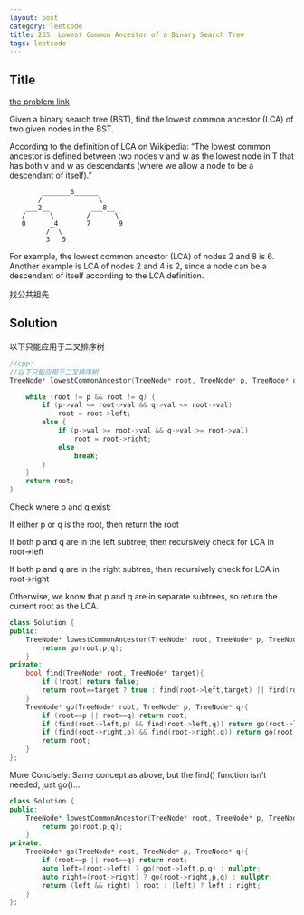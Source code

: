 ```yaml
---
layout: post
category: leetcode
title: 235. Lowest Common Ancestor of a Binary Search Tree
tags: leetcode
---
```

## Title
[the problem link](https://leetcode.com/problems/lowest-common-ancestor-of-a-binary-search-tree/description/)

Given a binary search tree (BST), find the lowest common ancestor (LCA) of two given nodes in the BST.

According to the definition of LCA on Wikipedia: “The lowest common ancestor is defined between two nodes v and w as the lowest node in T that has both v and w as descendants (where we allow a node to be a descendant of itself).”
	
	        _______6______
	       /              \
	    ___2__          ___8__
	   /      \        /      \
	   0      _4       7       9
	         /  \
	         3   5

For example, the lowest common ancestor (LCA) of nodes 2 and 8 is 6. Another example is LCA of nodes 2 and 4 is 2, since a node can be a descendant of itself according to the LCA definition.

找公共祖先

## Solution
以下只能应用于二叉排序树

```c++
//cpp:
//以下只能应用于二叉排序树
TreeNode* lowestCommonAncestor(TreeNode* root, TreeNode* p, TreeNode* q) {

    while (root != p && root != q) {
        if (p->val <= root->val && q->val <= root->val)
            root = root->left;
        else {
            if (p->val >= root->val && q->val >= root->val)
                root = root->right;
            else
                break;
        }
    }
    return root;
}
```

Check where p and q exist:

If either p or q is the root, then return the root

If both p and q are in the left subtree, then recursively check for LCA in root->left

If both p and q are in the right subtree, then recursively check for LCA in root->right

Otherwise, we know that p and q are in separate subtrees, so return the current root as the LCA.

```c++
class Solution {
public:
    TreeNode* lowestCommonAncestor(TreeNode* root, TreeNode* p, TreeNode* q) {
        return go(root,p,q);
    }
private:
    bool find(TreeNode* root, TreeNode* target){
        if (!root) return false;
        return root==target ? true : find(root->left,target) || find(root->right,target);
    }
    TreeNode* go(TreeNode* root, TreeNode* p, TreeNode* q){
        if (root==p || root==q) return root;
        if (find(root->left,p) && find(root->left,q)) return go(root->left,p,q);
        if (find(root->right,p) && find(root->right,q)) return go(root->right,p,q);
        return root;
    }
};
```

More Concisely: Same concept as above, but the find() function isn't needed, just go()...

```c++
class Solution {
public:
    TreeNode* lowestCommonAncestor(TreeNode* root, TreeNode* p, TreeNode* q) {
        return go(root,p,q);
    }
private:
    TreeNode* go(TreeNode* root, TreeNode* p, TreeNode* q){
        if (root==p || root==q) return root;
        auto left=(root->left) ? go(root->left,p,q) : nullptr;
        auto right=(root->right) ? go(root->right,p,q) : nullptr;
        return (left && right) ? root : (left) ? left : right;
    }
};
```